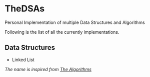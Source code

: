 # TheDSAs
Personal Implementation of multiple Data Structures and Algorithms

Following is the list of all the currently implementations.

## Data Structures
- Linked List


_The name is inspired from [The Algorithms](https://github.com/TheAlgorithms)_
